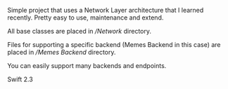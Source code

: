 Simple project that uses a Network Layer architecture that I learned recently. Pretty easy to use, maintenance and extend.

All base classes are placed in */Network* directory.

Files for supporting a specific backend (Memes Backend in this case) are placed in */Memes Backend* directory.

You can easily support many backends and endpoints.

Swift 2.3
